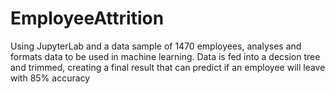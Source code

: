 # EmployeeAttrition

Using JupyterLab and a data sample of 1470 employees, analyses and formats data to be used in machine learning.
Data is fed into a decsion tree and trimmed, creating a final result that can predict if an employee will leave with 85% accuracy
